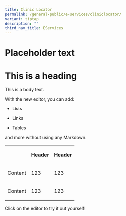 ```yaml
---
title: Clinic Locator
permalink: /general-public/e-services/cliniclocator/
variant: tiptap
description: ""
third_nav_title: EServices
---
```

<h1>Placeholder text</h1><h1>This is a heading</h1><p>This is a body text.</p><p>With the new editor, you can add:</p><ul data-tight="true" class="tight"><li><p>Lists</p></li><li><p>Links</p></li><li><p>Tables</p></li></ul><p>and more without using any Markdown.</p><table><tbody><tr><th rowspan="1" colspan="1"><p></p></th><th rowspan="1" colspan="1"><p>Header</p></th><th rowspan="1" colspan="1"><p>Header</p></th></tr><tr><td rowspan="1" colspan="1"><p>Content</p></td><td rowspan="1" colspan="1"><p>123</p></td><td rowspan="1" colspan="1"><p>123</p></td></tr><tr><td rowspan="1" colspan="1"><p>Content</p></td><td rowspan="1" colspan="1"><p>123</p></td><td rowspan="1" colspan="1"><p>123</p></td></tr></tbody></table><p>Click on the editor to try it out yourself!</p>